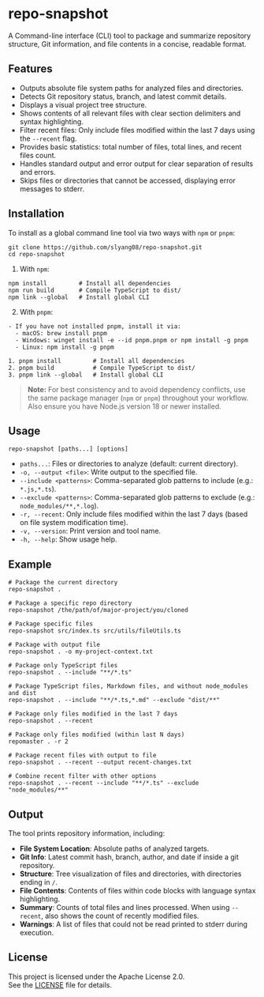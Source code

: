 # repo-snapshot

A Command-line interface (CLI) tool to package and summarize repository structure, Git information, and file contents in a concise, readable format.

## Features

- Outputs absolute file system paths for analyzed files and directories.
- Detects Git repository status, branch, and latest commit details.
- Displays a visual project tree structure.
- Shows contents of all relevant files with clear section delimiters and syntax highlighting.
- Filter recent files: Only include files modified within the last 7 days using the `--recent` flag.
- Provides basic statistics: total number of files, total lines, and recent files count.
- Handles standard output and error output for clear separation of results and errors.
- Skips files or directories that cannot be accessed, displaying error messages to stderr.

## Installation

To install as a global command line tool via two ways with `npm` or `pnpm`:

```
git clone https://github.com/slyang08/repo-snapshot.git
cd repo-snapshot
```

1. With `npm`:
```
npm install         # Install all dependencies
npm run build       # Compile TypeScript to dist/
npm link --global   # Install global CLI
```

2. With `pnpm`:
```
- If you have not installed pnpm, install it via:
  - macOS: brew install pnpm
  - Windows: winget install -e --id pnpm.pnpm or npm install -g pnpm
  - Linux: npm install -g pnpm

1. pnpm install         # Install all dependencies
2. pnpm build           # Compile TypeScript to dist/
3. pnpm link --global   # Install global CLI
```

> **Note:** For best consistency and to avoid dependency conflicts, use the same package manager (`npm` or `pnpm`) throughout your workflow.  
> Also ensure you have Node.js version 18 or newer installed.

## Usage

```
repo-snapshot [paths...] [options]
```

- `paths...`: Files or directories to analyze (default: current directory).
- `-o, --output <file>`: Write output to the specified file.
- `--include <patterns>`: Comma-separated glob patterns to include (e.g.: `*.js,*.ts`).
- `--exclude <patterns>`: Comma-separated glob patterns to exclude (e.g.: `node_modules/**,*.log`).
- `-r, --recent`: Only include files modified within the last 7 days (based on file system modification time).
- `-v, --version`: Print version and tool name.
- `-h, --help`: Show usage help.

## Example

```
# Package the current directory
repo-snapshot .

# Package a specific repo directory
repo-snapshot /the/path/of/major-project/you/cloned

# Package specific files
repo-snapshot src/index.ts src/utils/fileUtils.ts

# Package with output file
repo-snapshot . -o my-project-context.txt

# Package only TypeScript files
repo-snapshot . --include "**/*.ts"

# Package TypeScript files, Markdown files, and without node_modules and dist
repo-snapshot . --include "**/*.ts,*.md" --exclude "dist/**"

# Package only files modified in the last 7 days
repo-snapshot . --recent

# Package only files modified (within last N days)
repomaster . -r 2

# Package recent files with output to file
repo-snapshot . --recent --output recent-changes.txt

# Combine recent filter with other options
repo-snapshot . --recent --include "**/*.ts" --exclude "node_modules/**"
```

## Output

The tool prints repository information, including:

- **File System Location**: Absolute paths of analyzed targets.
- **Git Info**: Latest commit hash, branch, author, and date if inside a git repository.
- **Structure**: Tree visualization of files and directories, with directories ending in `/`.
- **File Contents**: Contents of files within code blocks with language syntax highlighting.
- **Summary**: Counts of total files and lines processed. When using `--recent`, also shows the count of recently modified files.
- **Warnings**: A list of files that could not be read printed to stderr during execution.

## License

This project is licensed under the Apache License 2.0.  
See the [LICENSE](LICENSE) file for details.
